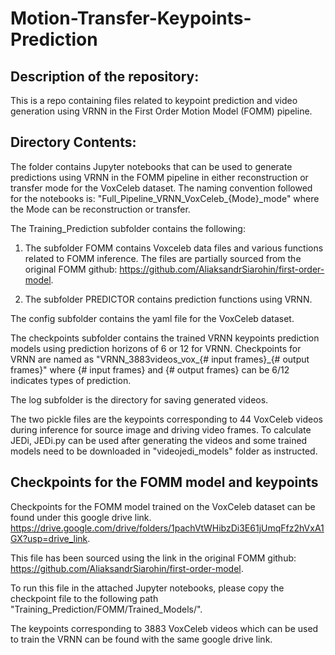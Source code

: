 # Motion-Transfer-Keypoints-Prediction

## Description of the repository:
This is a repo containing files related to keypoint prediction and video generation using VRNN in the First Order Motion Model (FOMM) pipeline. 

## Directory Contents:

The folder contains Jupyter notebooks that can be used to generate predictions using VRNN in the FOMM pipeline in either reconstruction or transfer mode for the VoxCeleb dataset.
The naming convention followed for the notebooks is:
"Full_Pipeline_VRNN\_VoxCeleb\_{Mode}_mode" where the Mode can be reconstruction or transfer.

The Training_Prediction subfolder contains the following:

1. The subfolder FOMM contains Voxceleb data files and various functions related to FOMM inference.
The files are partially sourced from the original FOMM github:
https://github.com/AliaksandrSiarohin/first-order-model.

2. The subfolder PREDICTOR contains prediction functions using VRNN.

The config subfolder contains the yaml file for the VoxCeleb dataset.

The checkpoints subfolder contains the trained VRNN keypoints prediction models using prediction horizons of 6 or 12 for VRNN.
Checkpoints for VRNN are named as "VRNN\_3883videos_vox_{# input frames}_{# output frames}" where {# input frames} and {# output frames} can be 6/12 indicates types of prediction.

The log subfolder is the directory for saving generated videos.

The two pickle files are the keypoints corresponding to 44 VoxCeleb videos during inference for source image and driving video frames.
To calculate JEDi, JEDi.py can be used after generating the videos and some trained models need to be downloaded in "videojedi_models" folder as instructed.
## Checkpoints for the FOMM model and keypoints 
Checkpoints for the FOMM model trained on the VoxCeleb dataset can be found under this google drive link. 
https://drive.google.com/drive/folders/1pachVtWHibzDi3E61jUmqFfz2hVxA1GX?usp=drive_link.

This file has been sourced using the link in the original FOMM github:
https://github.com/AliaksandrSiarohin/first-order-model.

To run this file in the attached Jupyter notebooks, please copy the checkpoint file to the following path "Training_Prediction/FOMM/Trained_Models/".

The keypoints corresponding to 3883 VoxCeleb videos which can be used to train the VRNN can be found with the same google drive link.
